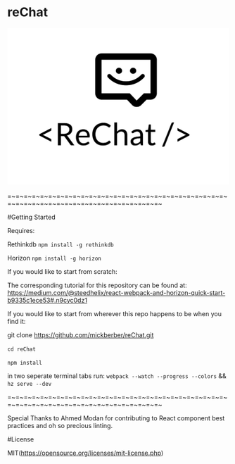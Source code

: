 # reChat

![Alt text](./dist/assets/rechat.png 'Rechat logo')
  
=~=~=~=~=~=~=~=~=~=~=~=~=~=~=~=~=~=~=~=~=~=~=~=~=~=~=~=~=~=~=~=~=~=~=~=~=~=~=~=~=~=~=~=~=~=~

#Getting Started

Requires:

Rethinkdb
`npm install -g rethinkdb`

Horizon
`npm install -g horizon`

If you would like to start from scratch:

The corresponding tutorial for this repository can be found at:
  https://medium.com/@steedhelix/react-webpack-and-horizon-quick-start-b9335c1ece53#.n9cyc0dz1
  
If you would like to start from wherever this repo happens to be when you find it:

git clone https://github.com/mickberber/reChat.git

`cd reChat`

`npm install`

in two seperate terminal tabs run:
`webpack --watch --progress --colors`
&&
`hz serve --dev`


=~=~=~=~=~=~=~=~=~=~=~=~=~=~=~=~=~=~=~=~=~=~=~=~=~=~=~=~=~=~=~=~=~=~=~=~=~=~=~=~=~=~=~=~=~=~

Special Thanks to Ahmed Modan for contributing to React component best practices and oh so precious linting.

#License

MIT(https://opensource.org/licenses/mit-license.php)
